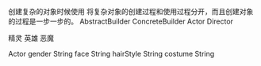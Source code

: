 创建复杂的对象时候使用
将复杂对象的创建过程和使用过程分开，而且创建对象的过程是一步一步的。
AbstractBuilder
ConcreteBuilder
Actor
Director

精灵 英雄 恶魔

Actor 
gender String
face String
hairStyle String
costume String

